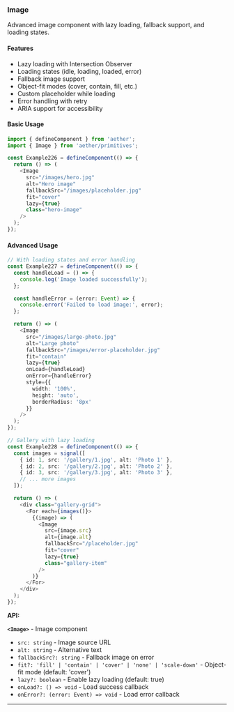 ### Image

Advanced image component with lazy loading, fallback support, and loading states.

#### Features

- Lazy loading with Intersection Observer
- Loading states (idle, loading, loaded, error)
- Fallback image support
- Object-fit modes (cover, contain, fill, etc.)
- Custom placeholder while loading
- Error handling with retry
- ARIA support for accessibility

#### Basic Usage

```typescript
import { defineComponent } from 'aether';
import { Image } from 'aether/primitives';

const Example226 = defineComponent(() => {
  return () => (
    <Image
      src="/images/hero.jpg"
      alt="Hero image"
      fallbackSrc="/images/placeholder.jpg"
      fit="cover"
      lazy={true}
      class="hero-image"
    />
  );
});
```

#### Advanced Usage

```typescript
// With loading states and error handling
const Example227 = defineComponent(() => {
  const handleLoad = () => {
    console.log('Image loaded successfully');
  };

  const handleError = (error: Event) => {
    console.error('Failed to load image:', error);
  };

  return () => (
    <Image
      src="/images/large-photo.jpg"
      alt="Large photo"
      fallbackSrc="/images/error-placeholder.jpg"
      fit="contain"
      lazy={true}
      onLoad={handleLoad}
      onError={handleError}
      style={{
        width: '100%',
        height: 'auto',
        borderRadius: '8px'
      }}
    />
  );
});

// Gallery with lazy loading
const Example228 = defineComponent(() => {
  const images = signal([
    { id: 1, src: '/gallery/1.jpg', alt: 'Photo 1' },
    { id: 2, src: '/gallery/2.jpg', alt: 'Photo 2' },
    { id: 3, src: '/gallery/3.jpg', alt: 'Photo 3' },
    // ... more images
  ]);

  return () => (
    <div class="gallery-grid">
      <For each={images()}>
        {(image) => (
          <Image
            src={image.src}
            alt={image.alt}
            fallbackSrc="/placeholder.jpg"
            fit="cover"
            lazy={true}
            class="gallery-item"
          />
        )}
      </For>
    </div>
  );
});
```

**API:**

**`<Image>`** - Image component
- `src: string` - Image source URL
- `alt: string` - Alternative text
- `fallbackSrc?: string` - Fallback image on error
- `fit?: 'fill' | 'contain' | 'cover' | 'none' | 'scale-down'` - Object-fit mode (default: 'cover')
- `lazy?: boolean` - Enable lazy loading (default: true)
- `onLoad?: () => void` - Load success callback
- `onError?: (error: Event) => void` - Load error callback

---

